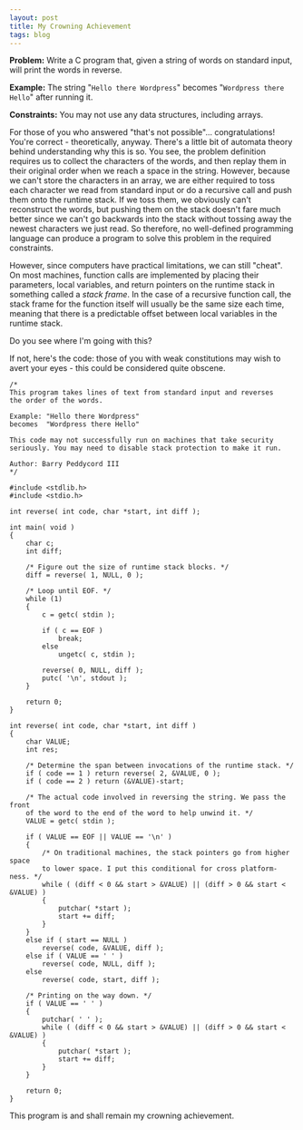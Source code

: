 ```yaml
---
layout: post
title: My Crowning Achievement
tags: blog
---
```


**Problem:** Write a C program that, given a string of words on standard input, will print the words in reverse.

**Example:** The string "```Hello there Wordpress```" becomes "```Wordpress there Hello```" after running it.

**Constraints:** You may not use any data structures, including arrays.

For those of you who answered "that's not possible"... congratulations! You're correct - theoretically, anyway. There's a little bit of automata theory behind understanding why this is so. You see, the problem definition requires us to collect the characters of the words, and then replay them in their original order when we reach a space in the string. However, because we can't store the characters in an array, we are either required to toss each character we read from standard input or do a recursive call and push them onto the runtime stack. If we toss them, we obviously can't reconstruct the words, but pushing them on the stack doesn't fare much better since we can't go backwards into the stack without tossing away the newest characters we just read. So therefore, no well-defined programming language can produce a program to solve this problem in the required constraints.

However, since computers have practical limitations, we can still "cheat". On most machines, function calls are implemented by placing their parameters, local variables, and return pointers on the runtime stack in something called a <em>stack frame</em>. In the case of a recursive function call, the stack frame for the function itself will usually be the same size each time, meaning that there is a predictable offset between local variables in the runtime stack.

Do you see where I'm going with this?

If not, here's the code: those of you with weak constitutions may wish to avert your eyes - this could be considered quite obscene.


    /*
    This program takes lines of text from standard input and reverses
    the order of the words.

    Example: "Hello there Wordpress"
    becomes  "Wordpress there Hello"

    This code may not successfully run on machines that take security
    seriously. You may need to disable stack protection to make it run.

    Author: Barry Peddycord III
    */

    #include <stdlib.h>
    #include <stdio.h>
     
    int reverse( int code, char *start, int diff );
     
    int main( void )
    {
        char c;
        int diff;
     
        /* Figure out the size of runtime stack blocks. */
        diff = reverse( 1, NULL, 0 );
     
        /* Loop until EOF. */
        while (1)
        {
            c = getc( stdin );
     
            if ( c == EOF )
                break;
            else
                ungetc( c, stdin );
     
            reverse( 0, NULL, diff );
            putc( '\n', stdout );
        }
     
        return 0;
    }
     
    int reverse( int code, char *start, int diff )
    {
        char VALUE;
        int res;
     
        /* Determine the span between invocations of the runtime stack. */
        if ( code == 1 ) return reverse( 2, &VALUE, 0 );
        if ( code == 2 ) return (&VALUE)-start;
     
        /* The actual code involved in reversing the string. We pass the front
        of the word to the end of the word to help unwind it. */
        VALUE = getc( stdin );
     
        if ( VALUE == EOF || VALUE == '\n' )
        {
            /* On traditional machines, the stack pointers go from higher space
            to lower space. I put this conditional for cross platform-ness. */
            while ( (diff < 0 && start > &VALUE) || (diff > 0 && start < &VALUE) )
            {
                putchar( *start );
                start += diff;
            }
        }
        else if ( start == NULL )
            reverse( code, &VALUE, diff );
        else if ( VALUE == ' ' )
            reverse( code, NULL, diff );
        else
            reverse( code, start, diff );
     
        /* Printing on the way down. */
        if ( VALUE == ' ' )
        {
            putchar( ' ' );
            while ( (diff < 0 && start > &VALUE) || (diff > 0 && start < &VALUE) )
            {
                putchar( *start );
                start += diff;
            }
        }
     
        return 0;
    }

This program is and shall remain my crowning achievement.
